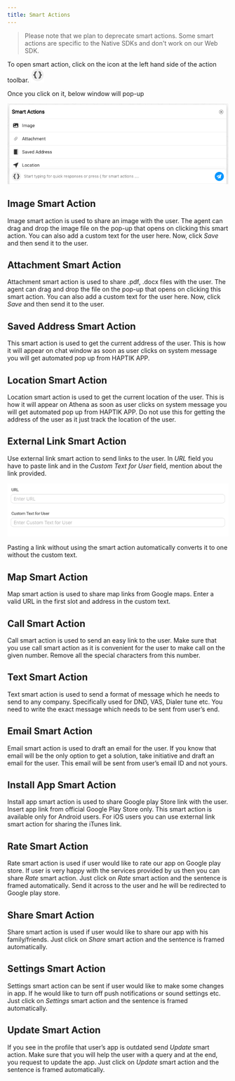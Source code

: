 ```yaml
---
title: Smart Actions
---
```


> Please note that we plan to deprecate smart actions. Some smart actions are specific to the Native SDKs and don't work on our Web SDK.

To open smart action, click on the icon at the left hand side of the action toolbar.
![](assets/smart_action_button.png)

Once you click on it, below window will pop-up

![](assets/smart_action_open.png)

## Image Smart Action

Image smart action is used to share an image with the user. The agent can drag and drop the image file on the pop-up that opens on clicking this smart action. You can also add a custom text for the user here. Now, click *Save* and then send it to the user.

## Attachment Smart Action

Attachment smart action is used to share .pdf, .docx files with the user. The agent can drag and drop the file on the pop-up that opens on clicking this smart action. You can also add a custom text for the user here. Now, click *Save* and then send it to the user.

## Saved Address Smart Action

This smart action is used to get the current address of the user. This is how it will appear on chat window as soon as user clicks on system message you will get automated pop up from HAPTIK APP.

## Location Smart Action

Location smart action is used to get the current location of the user. This is how it will appear on Athena as soon as user clicks on system message you will get automated pop up from HAPTIK APP. Do not use this for getting the address of the user as it just track the location of the user.

## External Link Smart Action

Use external link smart action to send links to the user. In *URL* field you have to paste link and in the *Custom Text for User* field, mention about the link provided.

![](assets/external_link_action.png)

Pasting a link without using the smart action automatically converts it to one without the custom text.

## Map Smart Action

Map smart action is used to share map links from Google maps. Enter a valid URL in the first slot and address in the custom text.

## Call Smart Action

Call smart action is used to send an easy link to the user. Make sure that you use call smart action as it is convenient for the user to make call on the given number. Remove all the special characters from this number.

## Text Smart Action

Text smart action is used to send a format of message which he needs to send to any company. Specifically used for DND, VAS, Dialer tune etc. You need to write the exact message which needs to be sent from user’s end.

## Email Smart Action

Email smart action is used to draft an email for the user. If you know that email will be the only option to get a solution, take initiative and draft an email for the user. This email will be sent from user’s email ID and not yours.

## Install App Smart Action

Install app smart action is used to share Google play Store link with the user. Insert app link from official Google Play Store only. This smart action is available only for Android users. For iOS users you can use external link smart action for sharing the iTunes link.

## Rate Smart Action

Rate smart action is used if user would like to rate our app on Google play store. If user is very happy with the services provided by us then you can share *Rate* smart action. Just click on *Rate* smart action and the sentence is framed automatically. Send it across to the user and he will be redirected to Google play store.

## Share Smart Action

Share smart action is used if user would like to share our app with his family/friends. Just click on *Share* smart action and the sentence is framed automatically.

## Settings Smart Action

Settings smart action can be sent if user would like to make some changes in app. If he would like to turn off push notifications or sound settings etc. Just click on *Settings* smart action and the sentence is framed automatically.

## Update Smart Action

If you see in the profile that user’s app is outdated send *Update* smart action. Make sure that you will help the user with a query and at the end, you request to update the app. Just click on *Update* smart action and the sentence is framed automatically.
